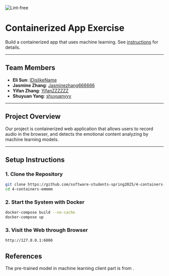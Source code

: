 ![Lint-free](https://github.com/nyu-software-engineering/containerized-app-exercise/actions/workflows/lint.yml/badge.svg)

# Containerized App Exercise

Build a containerized app that uses machine learning. See [instructions](./instructions.md) for details.

---

## Team Members
- **Eli Sun**: [IDislikeName](https://github.com/IDislikeName)
- **Jasmine Zhang**: [Jasminezhang666666](https://github.com/Jasminezhang666666)
- **Yifan Zhang**: [YifanZZZZZZ](https://github.com/YifanZZZZZZ)
- **Shuyuan Yang**: [shuyuanyyy](https://github.com/shuyuanyyy)

---

## Project Overview

Our project is containerized web application that allows users to record audio in the browser, and detects the emotional content analyzing by machine learning models.

---

## Setup Instructions

### 1. Clone the Repository

```bash
git clone https://github.com/software-students-spring2025/4-containers-emmmm.git
cd 4-containers-emmmm
```


### 2. Start the System with Docker

```bash
docker-compose build --no-cache
docker-compose up  
```

### 3. Visit the Web through Browser

```bash
http://127.0.0.1:6000
```

## References
The pre-trained model in machine learning client part is from .
